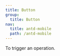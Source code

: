 ```yaml
---
title: Button
group:
  title: Button
nav:
  title: antd-mobile
  path: /antd-mobile
---
```


To trigger an operation.

<code src="./demos/basic.tsx" />

